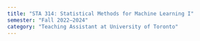```yaml
---
title: "STA 314: Statistical Methods for Machine Learning I"
semester: "Fall 2022—2024"
category: "Teaching Assistant at University of Toronto"
---
```

